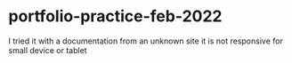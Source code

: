 # portfolio-practice-feb-2022
I tried it with a documentation from an unknown site
it is not responsive for small device or tablet

